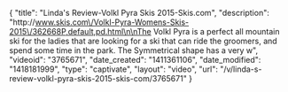 {
    "title": "Linda's Review-Volkl Pyra Skis 2015-Skis.com",
    "description": "http:\/\/www.skis.com\/Volkl-Pyra-Womens-Skis-2015\/362668P,default,pd.html\n\nThe Volkl Pyra is a perfect all mountain ski for the ladies that are looking for a ski that can ride the groomers, and spend some time in the park. The Symmetrical shape has a very w",
    "videoid": "3765671",
    "date_created": "1411361106",
    "date_modified": "1418181999",
    "type": "captivate",
    "layout": "video",
    "url": "\/v\/linda-s-review-volkl-pyra-skis-2015-skis-com\/3765671"
}